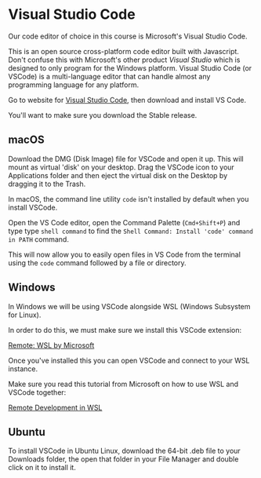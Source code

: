 # Visual Studio Code

Our code editor of choice in this course is Microsoft's Visual Studio Code.

This is an open source cross-platform code editor built with Javascript.
Don't confuse this with Microsoft's other product _Visual Studio_ which is
designed to only program for the Windows platform. Visual Studio Code (or
VSCode) is a multi-language editor that can handle almost any programming
language for any platform.

Go to website for [Visual Studio Code][vs-code], then
download and install VS Code.

You'll want to make sure you download the Stable release.

## macOS

Download the DMG (Disk Image) file for VSCode and open it up. This will mount as
virtual 'disk' on your desktop. Drag the VSCode icon to your Applications folder
and then eject the virtual disk on the Desktop by dragging it to the Trash.

In macOS, the command line utility `code` isn't installed by default when you
install VSCode.

Open the VS Code editor, open the Command Palette (`Cmd+Shift+P`) and type
type `shell command` to find the `Shell Command: Install 'code' command in PATH`
command.

This will now allow you to easily open files in VS Code from the terminal using
the `code` command followed by a file or directory.

## Windows

In Windows we will be using VSCode alongside WSL (Windows Subsystem for Linux).

In order to do this, we must make sure we install this VSCode extension:

[Remote: WSL by Microsoft][wsl-extension]

Once you've installed this you can open VSCode and connect to your WSL instance.

Make sure you read this tutorial from Microsoft on how to use WSL and VSCode together:

[Remote Development in WSL]

## Ubuntu

To install VSCode in Ubuntu Linux, download the 64-bit .deb file to your
Downloads folder, the open that folder in your File Manager and double click on
it to install it.

[wsl-extension]:https://marketplace.visualstudio.com/items?itemName=ms-vscode-remote.remote-wsl
[vs-code]:https://code.visualstudio.com/
[Remote Development in WSL]: https://code.visualstudio.com/docs/remote/wsl-tutorial
